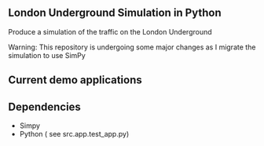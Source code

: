 ## London Underground Simulation in Python
Produce a simulation of the traffic on the London Underground

Warning: This repository is undergoing some major changes as I migrate the simulation to use SimPy

## Current demo applications

## Dependencies

- Simpy
- Python ( see src.app.test_app.py)
